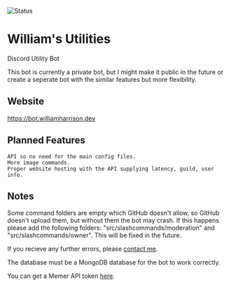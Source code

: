 ![Status](https://img.shields.io/uptimerobot/status/m791858381-69136b76cb9eee94f12249fc?style=for-the-badge)

# William's Utilities
Discord Utility Bot

This bot is currently a private bot, but I might make it public in the future or create a seperate bot with the similar features but more flexibility.

## Website
https://bot.williamharrison.dev

## Planned Features

```
API so no need for the main config files.
More image commands.
Proper website hosting with the API supplying latency, guild, user info.
```

## Notes
Some command folders are empty which GitHub doesn't allow, so GitHub doesn't upload them, but without them the bot may crash. If this happens please add the following folders: "src/slashcommands/moderation" and "src/slashcommands/owner". This will be fixed in the future.

If you recieve any further errors, please [contact me](mailto:william@williamharrison.dev).

The database must be a MongoDB database for the bot to work correctly.

You can get a Memer API token [here](https://memer-api.js.org).
